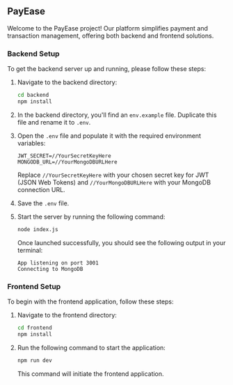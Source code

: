## PayEase

Welcome to the PayEase project! Our platform simplifies payment and transaction management, offering both backend and frontend solutions.

### Backend Setup

To get the backend server up and running, please follow these steps:

1. Navigate to the backend directory:

    ```bash
    cd backend
    npm install
    ```

2. In the backend directory, you'll find an `env.example` file. Duplicate this file and rename it to `.env`.

3. Open the `.env` file and populate it with the required environment variables:

    ```plaintext
    JWT_SECRET=//YourSecretKeyHere
    MONGODB_URL=//YourMongoDBURLHere
    ```

    Replace `//YourSecretKeyHere` with your chosen secret key for JWT (JSON Web Tokens) and `//YourMongoDBURLHere` with your MongoDB connection URL.

4. Save the `.env` file.

5. Start the server by running the following command:

    ```bash
    node index.js
    ```

    Once launched successfully, you should see the following output in your terminal:

    ```vbnet
    App listening on port 3001
    Connecting to MongoDB
    ```

### Frontend Setup

To begin with the frontend application, follow these steps:

1. Navigate to the frontend directory:

    ```bash
    cd frontend
    npm install
    ```

2. Run the following command to start the application:

    ```bash
    npm run dev
    ```

    This command will initiate the frontend application.

